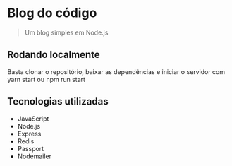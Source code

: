 # Blog do código
> Um blog simples em Node.js

## Rodando localmente
  Basta clonar o repositório, baixar as dependências e iniciar o servidor com yarn start ou npm run start
  
## Tecnologias utilizadas
  - JavaScript
  - Node.js
  - Express
  - Redis
  - Passport
  - Nodemailer
